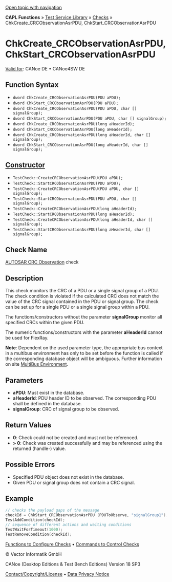 [Open topic with navigation](../../../../../CANoeDEFamily.htm#Topics/CAPLFunctions/Test/Functions/CAPLFunctionChkCreateCRCObservationAsrPDU.md)

**CAPL Functions** » [Test Service Library](../CAPLfunctionsTSLOverview.md) » [Checks](../CAPLfunctionsTSLCheckOverview.md) » ChkCreate_CRCObservationAsrPDU, ChkStart_CRCObservationAsrPDU

# ChkCreate_CRCObservationAsrPDU, ChkStart_CRCObservationAsrPDU

[Valid for](../../../Shared/FeatureAvailability.md): CANoe DE • CANoe4SW DE

## Function Syntax

- `dword ChkCreate_CRCObservationAsrPDU(PDU aPDU);`
- `dword ChkStart_CRCObservationAsrPDU(PDU aPDU);`
- `dword ChkCreate_CRCObservationAsrPDU(PDU aPDU, char [] signalGroup);`
- `dword ChkStart_CRCObservationAsrPDU(PDU aPDU, char [] signalGroup);`
- `dword ChkCreate_CRCObservationAsrPDU(long aHeaderId);`
- `dword ChkStart_CRCObservationAsrPDU(long aHeaderId);`
- `dword ChkCreate_CRCObservationAsrPDU(long aHeaderId, char [] signalGroup);`
- `dword ChkStart_CRCObservationAsrPDU(long aHeaderId, char [] signalGroup);`

## [Constructor](../../../Shared/CAPL/General/ClassesAndObjects.md)

- `TestCheck::CreateCRCObservationAsrPDU(PDU aPDU);`
- `TestCheck::StartCRCObservationAsrPDU(PDU aPDU);`
- `TestCheck::CreateCRCObservationAsrPDU(PDU aPDU, char [] signalGroup);`
- `TestCheck::StartCRCObservationAsrPDU(PDU aPDU, char [] signalGroup);`
- `TestCheck::CreateCRCObservationAsrPDU(long aHeaderId);`
- `TestCheck::StartCRCObservationAsrPDU(long aHeaderId);`
- `TestCheck::CreateCRCObservationAsrPDU(long aHeaderId, char [] signalGroup);`
- `TestCheck::StartCRCObservationAsrPDU(long aHeaderId, char [] signalGroup);`

## Check Name

[AUTOSAR CRC Observation](../../../TestCommands/CheckDescriptions/CDAUTOSARCRCObservation.md) check

## Description

This check monitors the CRC of a PDU or a single signal group of a PDU. The check condition is violated if the calculated CRC does not match the value of the CRC signal contained in the PDU or signal group. The check can be set up for a single PDU or a single signal group within a PDU.

The functions/constructors without the parameter **signalGroup** monitor all specified CRCs within the given PDU.

The numeric functions/constructors with the parameter **aHeaderId** cannot be used for FlexRay.

**Note**: Dependent on the used parameter type, the appropriate bus context in a multibus environment has only to be set before the function is called if the corresponding database object will be ambiguous. Further information on site [MultiBus Environment](../../../Shared/CAPL/General/TestMultiBusEnvironment.md).

## Parameters

- **aPDU**: Must exist in the database.
- **aHeaderId**: PDU header ID to be observed. The corresponding PDU shall be defined in the database.
- **signalGroup**: CRC of signal group to be observed.

## Return Values

- **0**: Check could not be created and must not be referenced.
- **> 0**: Check was created successfully and may be referenced using the returned (handle-) value.

## Possible Errors

- Specified PDU object does not exist in the database.
- Given PDU or signal group does not contain a CRC signal.

## Example

```cpp
// checks the payload gaps of the message
checkId = ChkStart_CRCObservationAsrPDU (PDUToObserve, "signalGroup1");
TestAddCondition(checkId);
// sequence of different actions and waiting conditions
TestWaitForTimeout(1000);
TestRemoveCondition(checkId);
```

[Functions to Configure Checks](../CAPLfunctionsTSLConfigurationFunctions.md) • [Commands to Control Checks](../CAPLfunctionsTSLCheckControlCommands.md)

© Vector Informatik GmbH

CANoe (Desktop Editions & Test Bench Editions) Version 18 SP3

[Contact/Copyright/License](../../../Shared/ContactCopyrightLicense.md) • [Data Privacy Notice](https://www.vector.com/int/en/company/get-info/privacy-policy/)